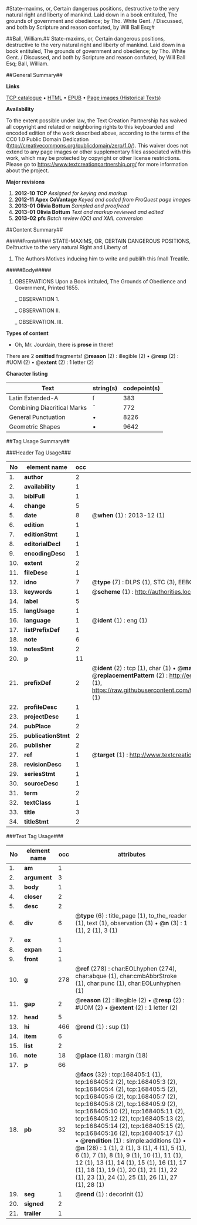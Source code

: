 #State-maxims, or, Certain dangerous positions, destructive to the very natural right and liberty of mankind. Laid down in a book entituled, The grounds of government and obedience; by Tho. White Gent. / Discussed, and both by Scripture and reason confuted, by Will Ball Esq;#

##Ball, William.##
State-maxims, or, Certain dangerous positions, destructive to the very natural right and liberty of mankind. Laid down in a book entituled, The grounds of government and obedience; by Tho. White Gent. / Discussed, and both by Scripture and reason confuted, by Will Ball Esq;
Ball, William.

##General Summary##

**Links**

[TCP catalogue](http://www.ota.ox.ac.uk/tcp/)  • 
[HTML](http://tei.it.ox.ac.uk/tcp/Texts-HTML/free/A77/A77921.html)  • 
[EPUB](http://tei.it.ox.ac.uk/tcp/Texts-EPUB/free/A77/A77921.epub) • 
[Page images (Historical Texts)](https://historicaltexts.jisc.ac.uk/eebo-99866398e)

**Availability**

To the extent possible under law, the Text Creation Partnership has waived all copyright and related or neighboring rights to this keyboarded and encoded edition of the work described above, according to the terms of the CC0 1.0 Public Domain Dedication (http://creativecommons.org/publicdomain/zero/1.0/). This waiver does not extend to any page images or other supplementary files associated with this work, which may be protected by copyright or other license restrictions. Please go to https://www.textcreationpartnership.org/ for more information about the project.

**Major revisions**

1. __2012-10__ __TCP__ *Assigned for keying and markup*
1. __2012-11__ __Apex CoVantage__ *Keyed and coded from ProQuest page images*
1. __2013-01__ __Olivia Bottum__ *Sampled and proofread*
1. __2013-01__ __Olivia Bottum__ *Text and markup reviewed and edited*
1. __2013-02__ __pfs__ *Batch review (QC) and XML conversion*

##Content Summary##

#####Front#####
STATE-MAXIMS, OR, CERTAIN DANGEROUS POSITIONS, Deſtructive to the very natural Right and Liberty of 
1. The Authors Motives inducing him to write and publiſh this ſmall Treatiſe.

#####Body#####

1. OBSERVATIONS Upon a Book intituled, The Grounds of Obedience and Government, Printed 1655.

    _ OBSERVATION 1.

    _ OBSERVATION II. 

    _ OBSERVATION. III.

**Types of content**

  * Oh, Mr. Jourdain, there is **prose** in there!

There are 2 **omitted** fragments! 
 @__reason__ (2) : illegible (2)  •  @__resp__ (2) : #UOM (2)  •  @__extent__ (2) : 1 letter (2)

**Character listing**


|Text|string(s)|codepoint(s)|
|---|---|---|
|Latin Extended-A|ſ|383|
|Combining             Diacritical Marks|̄|772|
|General Punctuation|•|8226|
|Geometric Shapes|▪|9642|

##Tag Usage Summary##

###Header Tag Usage###

|No|element name|occ|attributes|
|---|---|---|---|
|1.|__author__|2||
|2.|__availability__|1||
|3.|__biblFull__|1||
|4.|__change__|5||
|5.|__date__|8| @__when__ (1) : 2013-12 (1)|
|6.|__edition__|1||
|7.|__editionStmt__|1||
|8.|__editorialDecl__|1||
|9.|__encodingDesc__|1||
|10.|__extent__|2||
|11.|__fileDesc__|1||
|12.|__idno__|7| @__type__ (7) : DLPS (1), STC (3), EEBO-CITATION (1), PROQUEST (1), VID (1)|
|13.|__keywords__|1| @__scheme__ (1) : http://authorities.loc.gov/ (1)|
|14.|__label__|5||
|15.|__langUsage__|1||
|16.|__language__|1| @__ident__ (1) : eng (1)|
|17.|__listPrefixDef__|1||
|18.|__note__|6||
|19.|__notesStmt__|2||
|20.|__p__|11||
|21.|__prefixDef__|2| @__ident__ (2) : tcp (1), char (1)  •  @__matchPattern__ (2) : ([0-9\-]+):([0-9IVX]+) (1), (.+) (1)  •  @__replacementPattern__ (2) : http://eebo.chadwyck.com/downloadtiff?vid=$1&page=$2 (1), https://raw.githubusercontent.com/textcreationpartnership/Texts/master/tcpchars.xml#$1 (1)|
|22.|__profileDesc__|1||
|23.|__projectDesc__|1||
|24.|__pubPlace__|2||
|25.|__publicationStmt__|2||
|26.|__publisher__|2||
|27.|__ref__|1| @__target__ (1) : http://www.textcreationpartnership.org/docs/. (1)|
|28.|__revisionDesc__|1||
|29.|__seriesStmt__|1||
|30.|__sourceDesc__|1||
|31.|__term__|2||
|32.|__textClass__|1||
|33.|__title__|3||
|34.|__titleStmt__|2||


###Text Tag Usage###

|No|element name|occ|attributes|
|---|---|---|---|
|1.|__am__|1||
|2.|__argument__|3||
|3.|__body__|1||
|4.|__closer__|2||
|5.|__desc__|2||
|6.|__div__|6| @__type__ (6) : title_page (1), to_the_reader (1), text (1), observation (3)  •  @__n__ (3) : 1 (1), 2 (1), 3 (1)|
|7.|__ex__|1||
|8.|__expan__|1||
|9.|__front__|1||
|10.|__g__|278| @__ref__ (278) : char:EOLhyphen (274), char:abque (1), char:cmbAbbrStroke (1), char:punc (1), char:EOLunhyphen (1)|
|11.|__gap__|2| @__reason__ (2) : illegible (2)  •  @__resp__ (2) : #UOM (2)  •  @__extent__ (2) : 1 letter (2)|
|12.|__head__|5||
|13.|__hi__|466| @__rend__ (1) : sup (1)|
|14.|__item__|6||
|15.|__list__|2||
|16.|__note__|18| @__place__ (18) : margin (18)|
|17.|__p__|66||
|18.|__pb__|32| @__facs__ (32) : tcp:168405:1 (1), tcp:168405:2 (2), tcp:168405:3 (2), tcp:168405:4 (2), tcp:168405:5 (2), tcp:168405:6 (2), tcp:168405:7 (2), tcp:168405:8 (2), tcp:168405:9 (2), tcp:168405:10 (2), tcp:168405:11 (2), tcp:168405:12 (2), tcp:168405:13 (2), tcp:168405:14 (2), tcp:168405:15 (2), tcp:168405:16 (2), tcp:168405:17 (1)  •  @__rendition__ (1) : simple:additions (1)  •  @__n__ (28) : 1 (1), 2 (1), 3 (1), 4 (1), 5 (1), 6 (1), 7 (1), 8 (1), 9 (1), 10 (1), 11 (1), 12 (1), 13 (1), 14 (1), 15 (1), 16 (1), 17 (1), 18 (1), 19 (1), 20 (1), 21 (1), 22 (1), 23 (1), 24 (1), 25 (1), 26 (1), 27 (1), 28 (1)|
|19.|__seg__|1| @__rend__ (1) : decorInit (1)|
|20.|__signed__|2||
|21.|__trailer__|1||
